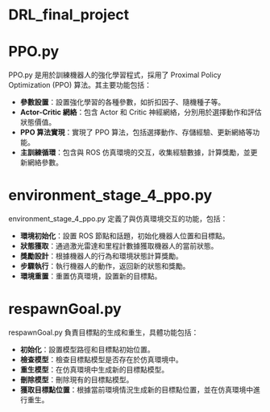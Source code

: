 # DRL_final_project
# PPO.py
PPO.py 是用於訓練機器人的強化學習程式，採用了 Proximal Policy Optimization (PPO) 算法。其主要功能包括：

- **參數設置**：設置強化學習的各種參數，如折扣因子、隨機種子等。
- **Actor-Critic 網絡**：包含 Actor 和 Critic 神經網絡，分別用於選擇動作和評估狀態價值。
- **PPO 算法實現**：實現了 PPO 算法，包括選擇動作、存儲經驗、更新網絡等功能。
- **主訓練循環**：包含與 ROS 仿真環境的交互，收集經驗數據，計算獎勵，並更新網絡參數。

# environment_stage_4_ppo.py
environment_stage_4_ppo.py 定義了與仿真環境交互的功能，包括：

- **環境初始化**：設置 ROS 節點和話題，初始化機器人位置和目標點。
- **狀態獲取**：通過激光雷達和里程計數據獲取機器人的當前狀態。
- **獎勵設計**：根據機器人的行為和環境狀態計算獎勵。
- **步驟執行**：執行機器人的動作，返回新的狀態和獎勵。
- **環境重置**：重置仿真環境，設置新的目標點。

# respawnGoal.py
respawnGoal.py 負責目標點的生成和重生，具體功能包括：

- **初始化**：設置模型路徑和目標點初始位置。
- **檢查模型**：檢查目標點模型是否存在於仿真環境中。
- **重生模型**：在仿真環境中生成新的目標點模型。
- **刪除模型**：刪除現有的目標點模型。
- **獲取目標點位置**：根據當前環境情況生成新的目標點位置，並在仿真環境中進行重生。
